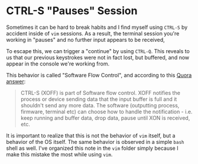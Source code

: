 # CTRL-S "Pauses" Session

Sometimes it can be hard to break habits and I find myself using `CTRL-S` by accident inside of `vim` sessions. As a result, the terminal session you're working in "pauses" and no further input appears to be received,

To escape this, we can trigger a "continue" by using `CTRL-Q`. This reveals to us that our previous keystrokes were not in fact lost, but buffered, and now appear in the console we're working from.

This behavior is called "Software Flow Control", and according to this [Quora answer](https://www.quora.com/Does-Ctrl-S-actually-stop-the-process-on-terminal):

> CTRL-S (XOFF) is part of Software flow control. XOFF notifies the process or device sending data that the input buffer is full and it shouldn't send any more data. The software (outputting process, firmware, terminal etc) can choose how to handle the notification - i.e. keep running and buffer data, drop data, pause until XON is received, etc.

It is important to realize that this is not the behavior of `vim` itself, but a behavior of the OS itself. The same behavior is observed in a simple `bash` shell as well. I've organized this note in the `vim` folder simply because I make this mistake the most while using `vim`.
